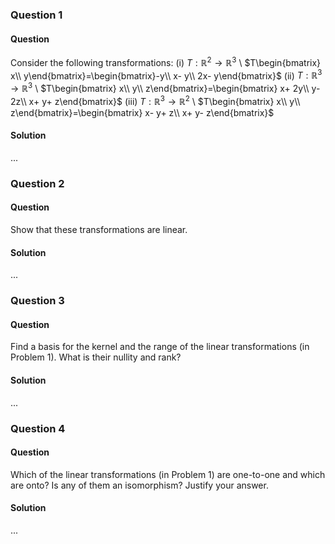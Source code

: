 ### Question 1

#### Question

Consider the following transformations:
(i) $T:\mathbb{R}^2\rightarrow\mathbb{R}^3$ \\ $T\begin{bmatrix} x\\ y\end{bmatrix}=\begin{bmatrix}-y\\ x- y\\ 2x- y\end{bmatrix}$
(ii) $T:\mathbb{R}^3\rightarrow\mathbb{R}^3$ \\ $T\begin{bmatrix} x\\ y\\ z\end{bmatrix}=\begin{bmatrix} x+ 2y\\ y- 2z\\ x+ y+ z\end{bmatrix}$
(iii) $T:\mathbb{R}^3\rightarrow\mathbb{R}^2$ \\ $T\begin{bmatrix} x\\ y\\ z\end{bmatrix}=\begin{bmatrix} x- y+ z\\ x+ y- z\end{bmatrix}$

#### Solution

...

### Question 2

#### Question

Show that these transformations are linear.

#### Solution

...

### Question 3

#### Question

Find a basis for the kernel and the range of the linear transformations (in Problem 1). What is their nullity and rank?

#### Solution

...

### Question 4

#### Question

Which of the linear transformations (in Problem 1) are one-to-one and which are onto? Is any of them an isomorphism? Justify your answer.

#### Solution

...